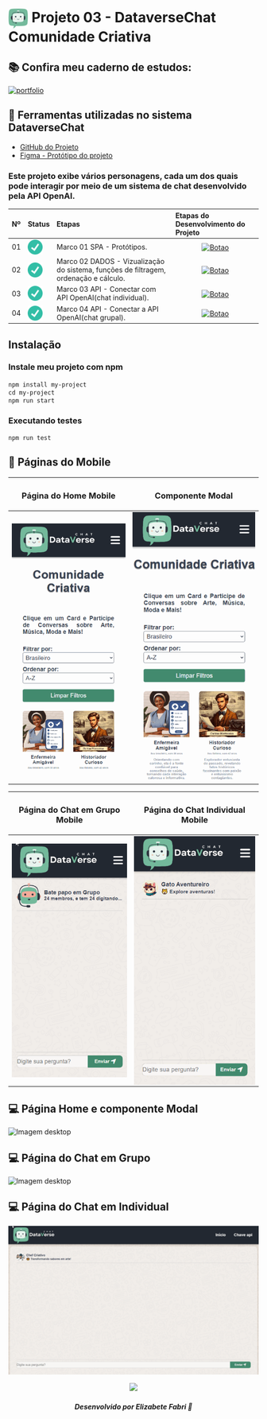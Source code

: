 <h1>
    <a href="https://www.laboratoria.la/br">
     <img align="center" width="40px" src="./src/images/android-chrome-192x192.png"></a>
    <span>Projeto 03 - DataverseChat Comunidade Criativa</span>
</h1>

## 📚 Confira meu caderno de estudos:

[![portfolio](https://img.shields.io/badge/Caderno_de_Estudos_-_DATAVERSE_CHAT-74BA9C?style=for-the-badge&logo=ko-fi&logoColor=white)](https://elzbieta.notion.site/03-SAP012-Dataverse-Chat-70d305c8870b4f669756cdf5a5225f93)

## 📝 Ferramentas utilizadas no sistema DataverseChat

- [GitHub do Projeto]()
- [Figma - Protótipo do projeto](https://www.figma.com/file/asUYQQBBq3lTGP2og7X0Et/Dataverse-Chat?type=design&node-id=201%3A441&mode=dev&t=5njNnMhiYVumzElG-1)

### Este projeto exibe vários personagens, cada um dos quais pode interagir por meio de um sistema de chat desenvolvido pela API OpenAI.

<table>
  <thead>
    <tr align="left">
      <th>Nº</th>
      <th>Status</th>
      <th>Etapas</th>
      <th>Etapas do Desenvolvimento do Projeto</th>
    </tr>
  </thead>
  <tbody align="left">
    <tr>
      <td>01</td>
      <td><img width="30px" height="30px" align="center" alt="icon check" src="./src/images/check.png"></td>
      <td>Marco 01 SPA - Protótipos.</td>
      <td align="center">
        <a href="https://github.com/elizabetefabri/SAP012-dataverse-chat/blob/main/docs/package/marco-01/README.md" target="_blank">
           <img align="center" alt="Botao" src="https://img.shields.io/badge/Ver%20desenvolvimento-090912?style=for-the-badge" width="250px">
        </a>
      </td>
    </tr>
    <tr>
      <td>02</td>
      <td><img width="30px" height="30px" align="center" alt="icon check" src="./src/images/check.png"></td>
      <td>Marco 02 DADOS - Vizualização do sistema, funções de filtragem, ordenação e cálculo.</td>
      <td align="center">
        <a href="https://github.com/elizabetefabri/SAP012-dataverse-chat/blob/main/docs/package/marco-02/README.md" target="_blank">
           <img align="center" alt="Botao" src="https://img.shields.io/badge/Ver%20desenvolvimento-74BA9C?style=for-the-badge" width="250px">
        </a>
      </td>
    </tr>
    <tr>
      <td>03</td>
      <td><img width="30px" height="30px" align="center" alt="icon check" src="./src/images/check.png"></td>
      <td>Marco 03 API - Conectar com API OpenAI(chat individual).</td>
      <td align="center">
        <a href="https://github.com/elizabetefabri/SAP012-dataverse-chat/blob/main/docs/package/marco-03/README.md" target="_blank">
           <img align="center" alt="Botao" src="https://img.shields.io/badge/Ver%20desenvolvimento-090912?style=for-the-badge" width="250px">
        </a>
      </td>
    </tr>
    <tr>
      <td>04</td>
      <td><img width="30px" height="30px" align="center" alt="icon check" src="./src/images/check.png"></td>
      <td>Marco 04 API - Conectar a API OpenAI(chat grupal).</td>
      <td align="center">
        <a href="https://github.com/elizabetefabri/SAP012-dataverse-chat/blob/main/docs/package/marco-04/README.md" target="_blank">
           <img align="center" alt="Botao" src="https://img.shields.io/badge/Ver%20desenvolvimento-74BA9C?style=for-the-badge" width="250px">
        </a>
      </td>
    </tr>
    </tbody>
  <tfoot>
  </tfoot>
</table>


## Instalação
### Instale meu projeto com npm

```
npm install my-project
cd my-project
npm run start
```
### Executando testes
```
npm run test
```

## 📱 Páginas do Mobile

<table>
  <thead>
    <tr align="center">
      <th><h3 align="center">Página do Home Mobile</h3></th>
      <th><h3 align="center">Componente Modal</h3></th>
    </tr>
  </thead>
  <tbody align="center">
    <tr>
      <td><img  align="center" alt="icon check" src="./docs/assets/home.gif"></td>
      <td><img  align="center" alt="icon check" src="./docs/assets/modal.gif"></td>
    </tr>
  </tbody>
</table>
<table>
  <thead>
    <tr align="center">
      <th><h3 align="center">Página do Chat em Grupo Mobile</h3></th>
      <th><h3 align="center">Página do Chat Individual Mobile</h3> </th>
    </tr>
  </thead>
  <tbody align="center">
    <tr>
      <td><img  align="center" alt="icon check" src="./docs/assets/grupo.gif"></td>
      <td><img  align="center" alt="icon check" src="./docs/assets/individual.gif"></td>
    </tr>
  </tbody>
</table>

## 💻 Página Home e componente Modal
![Imagem desktop](./docs/assets/desktop.gif)

## 💻 Página do Chat em Grupo
![Imagem desktop](./docs/assets/chat-grupo.gif)

## 💻 Página do Chat em Individual
![Imagem desktop](./docs/assets/chat-individual.gif)

<div align="center">

<img src="https://user-images.githubusercontent.com/73097560/115834477-dbab4500-a447-11eb-908a-139a6edaec5c.gif"><br>

##### Desenvolvido por <span>Elizabete Fabri</span> 💚

</div>




